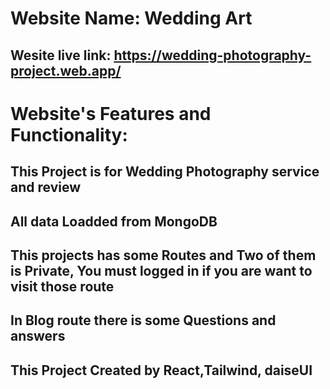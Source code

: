 # Website Name: Wedding Art

## Wesite live link: https://wedding-photography-project.web.app/

# Website's Features and Functionality:

## This Project is for Wedding Photography service and review

## All data Loadded from MongoDB

## This projects has some Routes and Two of them is Private, You must logged in if you are want to visit those route

## In Blog route there is some Questions and answers

## This Project Created by React,Tailwind, daiseUI

